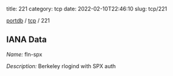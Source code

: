 title: 221
category: tcp
date: 2022-02-10T22:46:10
slug: tcp/221

[portdb](/) / [tcp](/category/tcp.html) / 221


## IANA Data

_Name:_ fln-spx

_Description:_ Berkeley rlogind with SPX auth

